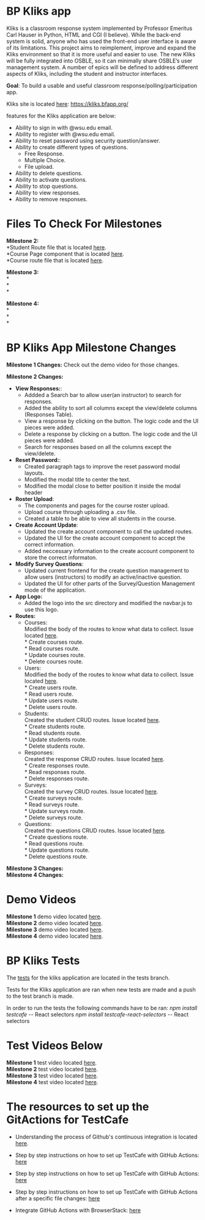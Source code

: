 # BP Kliks app
Kliks is a classroom response system implemented by Professor Emeritus Carl Hauser in Python, HTML and CGI (I believe). While the back-end system is solid, anyone who has used the front-end user interface is aware of its limitations. This project aims to reimplement, improve and expand the Kliks environment so that it is more useful and easier to use. The new Kliks will be fully integrated into OSBLE, so it can minimally share OSBLE’s user management system. A number of epics will be defined to address different aspects of Kliks, including the student and instructor interfaces.

**Goal**: To build a usable and useful classroom response/polling/participation app.

Kliks site is located [here](https://kliks.bfapp.org/): https://kliks.bfapp.org/

features for the Kliks application are below:
* Ability to sign in with @wsu.edu email.
* Ability to register with @wsu.edu email.
* Ability to reset password using security question/answer.
* Ability to create different types of questions.
    * Free Response.
    * Multiple Choice.
    * File upload.
* Ability to delete questions.
* Ability to activate questions.
* Ability to stop questions.
* Ability to view responses.
* Ability to remove responses.

#  Files To Check For Milestones
**Milestone 2:**\
*Student Route file that is located [here](https://github.com/wsu-cpts489-fa20/bp-kliks/blob/master/server/routes/student.js).\
*Course Page component that is located [here](https://github.com/wsu-cpts489-fa20/bp-kliks/blob/master/client/src/components/CourseManagement/CoursesPage.js).\
*Course route file that is located [here](https://github.com/wsu-cpts489-fa20/bp-kliks/blob/master/server/routes/course.js).

**Milestone 3:**\
*\
*\
*

**Milestone 4:**\
*\
*\
*


# BP Kliks App Milestone Changes
**Milestone 1 Changes:**
    Check out the demo video for those changes.

**Milestone 2 Changes:**
*   **View Responses:**:
    *   Addded a Search bar to allow user(an instructor) to search for responses.
    *   Added the ability to sort all columns except the view/delete columns (Responses Table).
    *   View a response by clicking on the button. The logic code and the UI pieces were added. 
    *   Delete a response by clicking on a button. The logic code and the UI pieces were added.
    *   Search for responses based on all the columns except the view/delete.
*   **Reset Password:**:
    *   Created paragraph tags to improve the reset password modal layouts.
    *   Modified the modal title to center the text.
    *   Modified the modal close to better position it inside the modal header
*   **Roster Upload**:
    *   The components and pages for the course roster upload.
    *   Upload course through uploading a .csv file.
    *   Created a table to be able to view all students in the course.
*   **Create Account Update**:
    *   Updated the create account component to call the updated routes.
    *   Updated the UI for the create account component to accept the correct information.
    *   Added neccessary information to the create account component to store the correct informaton.
*   **Modify Survey Questions**:
    *   Updated current frontend for the create question management to allow users (instructors) to modify an active/inactive question.
    *   Updated the UI for other parts of the Survey/Question Management mode of the application.
*   **App Logo:**
    *   Added the logo into the src directory and modified the navbar.js to use this logo.
*   **Routes:**
    *   Courses:\
            Modified the body of the routes to know what data to collect. Issue located [here](https://github.com/wsu-cpts489-fa20/bp-kliks/issues/17).\
            *   Create courses route.\
            *   Read courses route.\
            *   Update courses route.\
            *   Delete courses route.
    *   Users:\
            Modified the body of the routes to know what data to collect. Issue located [here](https://github.com/wsu-cpts489-fa20/bp-kliks/issues/18).\
            *   Create users route.\
            *   Read users route.\
            *   Update users route.\
            *   Delete users route.
    *   Students:\
            Created the student CRUD routes. Issue located [here](https://github.com/wsu-cpts489-fa20/bp-kliks/issues/20).\
            *   Create students route.\
            *   Read students route.\
            *   Update students route.\
            *   Delete students route.
    *   Responses:\
            Created the response CRUD routes. Issue located [here](https://github.com/wsu-cpts489-fa20/bp-kliks/issues/21).\
            *   Create responses route.\
            *   Read responses route.\
            *   Delete responses route.
    *   Surveys:\
            Created the survey CRUD routes. Issue located [here](https://github.com/wsu-cpts489-fa20/bp-kliks/issues/19).\
            *   Create surveys route.\
            *   Read surveys route.\
            *   Update surveys route.\
            *   Delete surveys route.
    *   Questions:\
            Created the questions CRUD routes. Issue located [here](https://github.com/wsu-cpts489-fa20/bp-kliks/issues/19).\
            *   Create questions route.\
            *   Read questions route.\
            *   Update questions route.\
            *   Delete questions route.

**Milestone 3 Changes:**\
**Milestone 4 Changes:**

# Demo Videos
**Milestone 1** demo video located [here](https://emailwsu.sharepoint.com/:v:/t/2020.fall.PULLM.Cpt.S.489-2.Kliks/EYJFRvVwQB1Ei845_Z_hgXYBFDZqn2fp3BTiS6R-f82o5A?e=lfTQXZ).\
**Milestone 2** demo video located [here](https://emailwsu.sharepoint.com/:v:/t/2020.fall.PULLM.Cpt.S.489-2.Kliks/EZQWneBwPQlOoSml5YvrWKsBhytCH0yv_a1eoKIin89UFg?e=B161j1).\
**Milestone 3** demo video located [here](https://emailwsu.sharepoint.com/:v:/t/2020.fall.PULLM.Cpt.S.489-2.Kliks/EUnBud1mBoBKoCTawpHX7a4BI_U_xZn1SlEScKeXlOO9rQ?e=Drp26a).\
**Milestone 4** demo video located [here]().

# BP Kliks Tests
The [tests](https://github.com/wsu-cpts489-fa20/bp-kliks/tree/tests) for the kliks application are located in the tests branch.

Tests for the Kliks application are ran when new tests are made and a push to the test branch is made.

In order to run the tests the following commands have to be ran:
*npm install testcafe*  -- React selectors 
*npm install testcafe-react-selectors*  -- React selectors 

# Test Videos Below
**Milestone 1** test video located [here](https://emailwsu.sharepoint.com/:i:/r/teams/2020.fall.PULLM.Cpt.S.489-2.Kliks/Shared%20Documents/2.%20Kliks/milestone1Tests.gif?csf=1&web=1&e=RRSgPZ).\
**Milestone 2** test video located [here](https://emailwsu.sharepoint.com/:i:/t/2020.fall.PULLM.Cpt.S.489-2.Kliks/Eff57N1Yn1pHpghcn7qDg_EBYiCv74Jnu0QlBZlpE_8X8A?e=uX4hGm).\
**Milestone 3** test video located [here](https://emailwsu.sharepoint.com/:i:/t/2020.fall.PULLM.Cpt.S.489-2.Kliks/EY7utKEbRuBOhl1YTM7qN54BXIy5d0kqwuyuIWldHI6_ew?e=LvyU9E).\
**Milestone 4** test video located [here]().


# The resources to set up the GitActions for TestCafe
*   Understanding the process of Github's continuous integration is located [here](https://docs.github.com/en/free-pro-team@latest/actions/guides/about-continuous-integration).

*   Step by step instructions on how to set up TestCafe with GitHub Actions: [here](https://devexpress.github.io/testcafe/documentation/guides/continuous-integration/github-actions.html)

*   Step by step instructions on how to set up TestCafe with GitHub Actions: [here](https://devexpress.github.io/testcafe/documentation/guides/continuous-integration/github-actions.html)

*   Step by step instructions on how to set up TestCafe with GitHub Actions after a specific file changes: [here](https://www.edwardthomson.com/blog/github_actions_10_path_triggers.html)

*   Integrate GitHub Actions with BrowserStack: [here](https://www.browserstack.com/docs/automate/selenium/github-actions)
